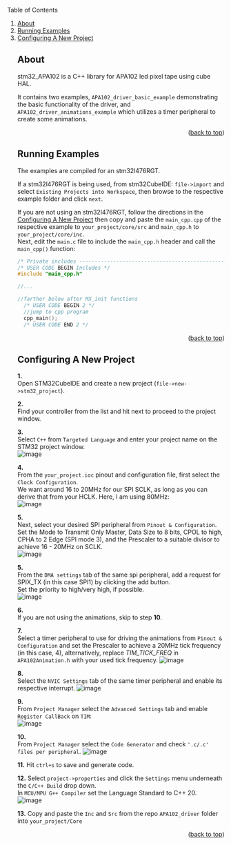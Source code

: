 <a name="readme-top"></a>
<summary>Table of Contents</summary>
<ol>
<li>
    <a href="#about">About</a>
</li>
<li><a href="#running-examples">Running Examples</a></li>
<li><a href="#configuring-a-new-project">Configuring A New Project</a></li>


## About
stm32_APA102 is a C++ library for APA102 led pixel tape using cube HAL.  

It contains two examples, `APA102_driver_basic_example` demonstrating the basic functionality of the driver,
and `APA102_driver_animations_example` which utilizes a timer peripheral to create some animations.
<p align="right">(<a href="#readme-top">back to top</a>)</p>

## Running Examples
The examples are compiled for an stm32l476RGT.

If a stm32l476RGT is being used, from stm32CubeIDE: `file->import` and select `Existing Projects into Workspace`, then browse to the respective example folder and click `next`.

If you are not using an stm32l476RGT, follow the directions in the [Configuring A New Project](#configuring-a-new-project) then copy
and paste the `main_cpp.cpp` of the respective example to `your_project/core/src` and `main_cpp.h` to `your_project/core/inc`.  
Next, edit the `main.c` file to include the `main_cpp.h` header and call the `main_cpp()` function: 

```cpp
/* Private includes ----------------------------------------------------------*/
/* USER CODE BEGIN Includes */
#include "main_cpp.h"

//...

//farther below after MX_init functions
  /* USER CODE BEGIN 2 */
  //jump to cpp program
  cpp_main();
  /* USER CODE END 2 */
```
<p align="right">(<a href="#readme-top">back to top</a>)</p>

## Configuring A New Project

**1.**    
    Open STM32CubeIDE and create a new project (`file->new->stm32_project`).  

**2.**    
    Find your controller from the list and hit next to proceed to the project window.  

**3.**    
    Select `C++` from `Targeted Language` and enter your project name on the STM32 project window.  
    ![image](README_images/create_project.png)  

**4.**  
    From the `your_project.ioc` pinout and configuration file, first select the `Clock Configuration`.  
    We want around 16 to 20MHz for our SPI SCLK, as long as you can derive that from your HCLK. Here,
    I am using 80MHz:  
    ![image](README_images/clock_tree.png)  

**5.**  
    Next, select your desired SPI peripheral from `Pinout & Configuration`.  
    Set the Mode to Transmit Only Master, Data Size to 8 bits, CPOL to high, CPHA to 2 Edge (SPI mode 3), and the Prescaler to a suitable divisor to achieve 16 - 20MHz on SCLK.  
    ![image](README_images/spi_settings.png)  

**5.**  
    From the `DMA settings` tab of the same spi peripheral, add a request for SPIX_TX (in this case SPI1) by clicking the add button.  
    Set the priority to high/very high, if possible.  
    ![image](README_images/dma_settings.png)  

**6.**  
    If you are not using the animations, skip to step  **10**.

**7.**  
Select a timer peripheral to use for driving the animations from `Pinout & Configuration` and set the Prescaler to achieve a 20MHz
tick frequency (in this case, 4), alternatively, replace *TIM_TICK_FREQ* in `APA102Animation.h` with your used tick frequency.
![image](README_images/timer_settings.png) 

**8.**  
Select the `NVIC Settings` tab of the same timer peripheral and enable its respective interrupt.
![image](README_images/interrupt_settings.png)

**9.**  
From `Project Manager` select the `Advanced Settings` tab and enable `Register CallBack` on `TIM`:  
![image](README_images/register_callbacks.png) 

**10.**  
From `Project Manager` select the `Code Generator` and check `'.c/.c' files per peripheral`. 
![image](README_images/code_generator.png) 

**11.**
Hit `ctrl+s` to save and generate code.  

**12.**
Select `project->properties` and click the `Settings` menu underneath the `C/C++ Build` drop down.  
In `MCU/MPU G++ Compiler` set the Language Standard to C++ 20.    
![image](README_images/build_settings.png) 

**13.**
Copy and paste the `Inc` and `Src` from the repo `APA102_driver` folder into `your_project/Core`
<p align="right">(<a href="#readme-top">back to top</a>)</p>